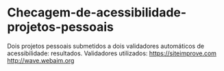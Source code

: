 # Checagem-de-acessibilidade-projetos-pessoais
Dois projetos pessoais submetidos a dois validadores automáticos de acessibilidade: resultados.
Validadores utilizados:
https://siteimprove.com
http://wave.webaim.org
